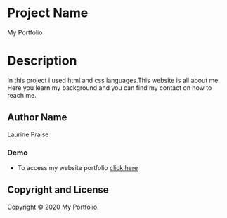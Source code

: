# **Project Name**
My Portfolio
# Description
In this project i used html and css languages.This website is all about me. Here you learn my background and you can find my contact on how to reach me.
## Author Name
Laurine Praise
### Demo
* To access my website portfolio [click here](https://www.example.com)
## Copyright and License
Copyright © 2020 My Portfolio.

